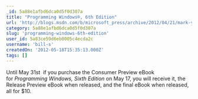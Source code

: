 ```yaml
---
_id: 5a88e1afbd6dca0d5f0d307a
title: "Programming Windows®, 6th Edition"
url: 'http://blogs.msdn.com/b/microsoft_press/archive/2012/04/21/mark-your-calendars-programming-windows-sixth-edition-is-coming.aspx'
category: 5a88e1afbd6dca0d5f0d307a
slug: 'programming-windows-6th-edition'
user_id: 5a83ce59d6eb0005c4ecda2c
username: 'bill-s'
createdOn: '2012-05-18T15:35:13.000Z'
tags: []
---
```


Until May 31st  if you purchase the Consumer Preview eBook for <em>Programming Windows, Sixth Edition</em> on May 17, you will receive it, the Release Preview eBook when released, and the final eBook when released, all for $10.
